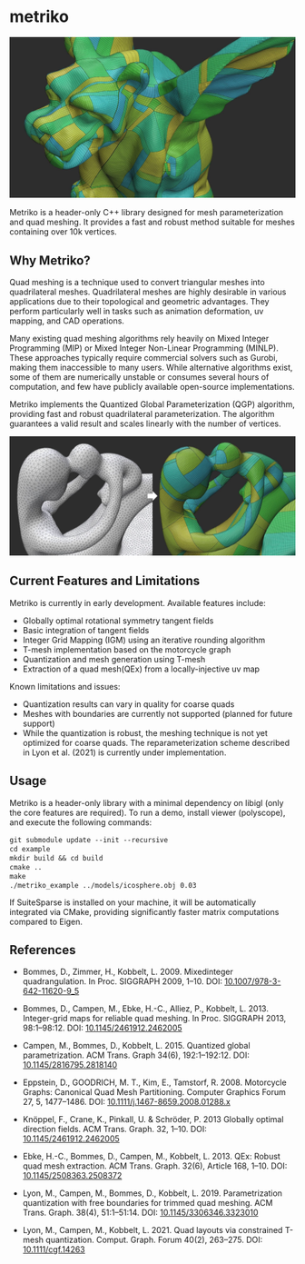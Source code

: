# metriko
![fertility](docs/gargoyle.jpg)

Metriko is a header-only C++ library designed for mesh parameterization and quad meshing. It provides a fast and robust method suitable for meshes containing over 10k vertices.

## Why Metriko?

Quad meshing is a technique used to convert triangular meshes into quadrilateral meshes. Quadrilateral meshes are highly desirable in various applications due to their topological and geometric advantages. They perform particularly well in tasks such as animation deformation, uv mapping, and CAD operations.

Many existing quad meshing algorithms rely heavily on Mixed Integer Programming (MIP) or Mixed Integer Non-Linear Programming (MINLP). These approaches typically require commercial solvers such as Gurobi, making them inaccessible to many users. While alternative algorithms exist, some of them are numerically unstable or consumes several hours of computation, and few have publicly available open-source implementations.

Metriko implements the Quantized Global Parameterization (QGP) algorithm, providing fast and robust quadrilateral parameterization. The algorithm guarantees a valid result and scales linearly with the number of vertices.

![fertility](docs/qgp_1.jpg)

## Current Features and Limitations
Metriko is currently in early development. Available features include:
- Globally optimal rotational symmetry tangent fields
- Basic integration of tangent fields
- Integer Grid Mapping (IGM) using an iterative rounding algorithm
- T-mesh implementation based on the motorcycle graph
- Quantization and mesh generation using T-mesh
- Extraction of a quad mesh(QEx) from a locally-injective uv map

Known limitations and issues:
- Quantization results can vary in quality for coarse quads
- Meshes with boundaries are currently not supported (planned for future support)
- While the quantization is robust, the meshing technique is not yet optimized for coarse quads. The reparameterization scheme described in Lyon et al. (2021) is currently under implementation.

## Usage
Metriko is a header-only library with a minimal dependency on libigl (only the core features are required). To run a demo, install viewer (polyscope), and execute the following commands:
```
git submodule update --init --recursive
cd example
mkdir build && cd build
cmake .. 
make
./metriko_example ../models/icosphere.obj 0.03
```
If SuiteSparse is installed on your machine, it will be automatically integrated via CMake, providing significantly faster matrix computations compared to Eigen.

## References
-  Bommes, D., Zimmer, H., Kobbelt, L. 2009. Mixedinteger quadrangulation. In Proc. SIGGRAPH 2009, 1–10. DOI: [10.1007/978-3-642-11620-9_5](https://doi.org/10.1007/978-3-642-11620-9_5)

- Bommes, D., Campen, M., Ebke, H.-C., Alliez, P., Kobbelt, L. 2013. Integer-grid maps for reliable quad meshing. In Proc. SIGGRAPH 2013, 98:1–98:12. DOI: [10.1145/2461912.2462005](https://doi.org/10.1145/2461912.2462005)

- Campen, M., Bommes, D., Kobbelt, L. 2015. Quantized global parametrization. ACM Trans. Graph 34(6), 192:1–192:12. DOI: [10.1145/2816795.2818140](https://doi.org/10.1145/2816795.2818140)

- Eppstein, D., GOODRICH, M. T., Kim, E., Tamstorf, R. 2008. Motorcycle Graphs: Canonical Quad Mesh Partitioning. Computer Graphics Forum 27, 5, 1477–1486. DOI: [10.1111/j.1467-8659.2008.01288.x](https://doi.org/10.1111/j.1467-8659.2008.01288.x)

- Knöppel, F., Crane, K., Pinkall, U. & Schröder, P. 2013 Globally optimal direction fields. ACM Trans. Graph. 32, 1–10. DOI: [10.1145/2461912.2462005](https://doi.org/10.1145/2461912.2462005)

- Ebke, H.-C., Bommes, D., Campen, M., Kobbelt, L. 2013. QEx: Robust quad mesh extraction. ACM Trans. Graph. 32(6), Article 168, 1–10. DOI: [10.1145/2508363.2508372](https://doi.org/10.1145/2508363.2508372) 

- Lyon, M., Campen, M., Bommes, D., Kobbelt, L. 2019. Parametrization quantization with free boundaries for trimmed quad meshing. ACM Trans. Graph. 38(4), 51:1–51:14. DOI: [10.1145/3306346.3323010](https://doi.org/10.1145/3306346.3323019)

- Lyon, M., Campen, M., Kobbelt, L. 2021. Quad layouts via constrained T-mesh quantization. Comput. Graph. Forum 40(2), 263–275. DOI: [10.1111/cgf.14263]( https://doi.org/10.1111/cgf.142634)

